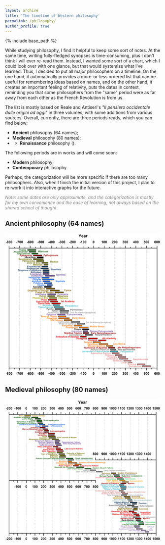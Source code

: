 ```yaml
---
layout: archive
title: 'The timeline of Western philosophy'
permalink: /philosophy/
author_profile: true
---
```


{% include base_path %}

While studying philosophy, I find it helpful to keep some sort of notes. At the same time, writing fully-fledged
synopses is time-consuming, plus I don't think I will ever re-read them. Instead, I wanted some sort of a chart, which
I could look over with one glance, but that would systemize what I've learned. Thus, I decided to put all major philosophers 
on a timeline. On the one hand, it automatically provides a more-or-less ordered list that can be useful for remembering
ideas based on names, and on the other hand, it creates an important feeling of relativity, puts the dates in context,
reminding you that some philosophers from the "same" period were as far away from each other as the French Revolution is from us.

The list is mostly based on Reale and Antiseri's <i>"Il pensiero occidentale dalle origini ad oggi"</i> in three volumes,
with some additions from various sources. Overall, currently, there are three periods ready, which you can find below:

* <b>Ancient</b> philosophy (64 names);
* <b>Medieval</b> philosophy (80 names);
* * <b>Renaissance</b> philosophy ().

The following periods are in works and will come soon:

* <b>Modern</b> philosophy;
* <b>Contemporary</b> philosophy.

Perhaps, the categorization will be more specific if there are too many philosophers. Also, when I finish the initial
version of this project, I plan to re-work it into interactive graphs for the future.

<p style="color:#888888;"><i>Note: some dates are only approximate, and the categorization is mostly for my own convenience and the ease of learning, not always based on the shared school of thought.</i></p>

<h2>Ancient philosophy (64 names)</h2>

<img src="/images/philosophy_ancient.png">

<h2>Medieval philosophy (80 names)</h2>

<img src="/images/philosophy_medieval.png">